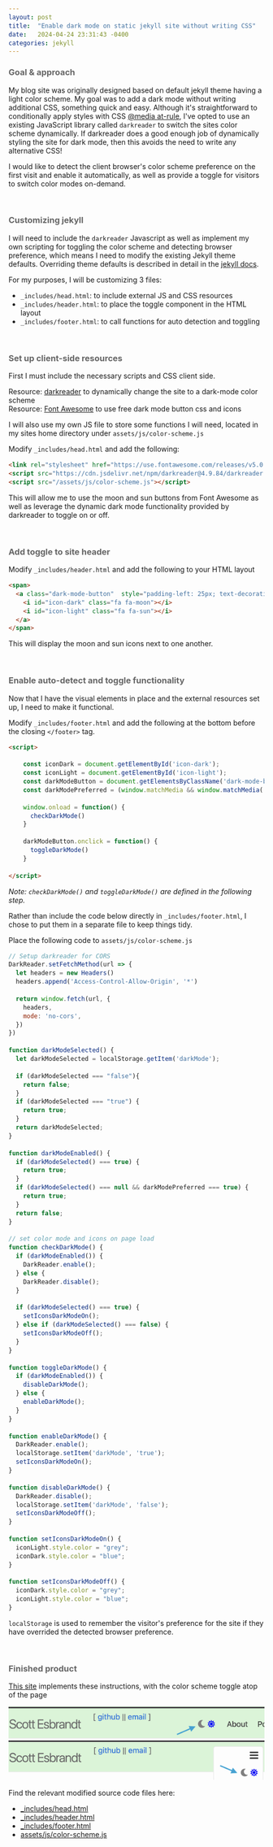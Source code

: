 ```yaml
---
layout: post
title:  "Enable dark mode on static jekyll site without writing CSS"
date:   2024-04-24 23:31:43 -0400
categories: jekyll
---
```


### <span style="color: #666666;">Goal & approach</span>

My blog site was originally designed based on default jekyll theme having a light color scheme.  My goal was to add a dark mode without writing additional CSS, something quick and easy. Although it's straightforward to conditionally apply styles with CSS [@media at-rule](https://developer.mozilla.org/en-US/docs/Web/CSS/CSS_media_queries/Using_media_queries#targeting_media_features), I've opted to use an existing JavaScript library called `darkreader` to switch the sites color scheme dynamically.  If darkreader does a good enough job of dynamically styling the site for dark mode, then this avoids the need to write any alternative CSS! 

I would like to detect the client browser's color scheme preference on the first visit and enable it automatically, as well as provide a toggle for visitors to switch color modes on-demand. 

<br/>

### <span style="color: #666666;">Customizing jekyll</span>

I will need to include the `darkreader` Javascript as well as implement my own scripting for toggling the color scheme and detecting browser preference, which means I need to modify the existing Jekyll theme defaults.  Overriding theme defaults is described in detail in the [jekyll docs](https://jekyllrb.com/docs/themes/#overriding-theme-defaults). 

For my purposes, I will be customizing 3 files: <br/>
 - `_includes/head.html`: to include external JS and CSS resources<br/>
 - `_includes/header.html`: to place the toggle component in the HTML layout <br/>
 - `_includes/footer.html`: to call functions for auto detection and toggling <br/>

 <br/>

### <span style="color: #666666;">Set up client-side resources</span>

First I must include the necessary scripts and CSS client side.

Resource: [darkreader](https://www.npmjs.com/package/darkreader)
to dynamically change the site to a dark-mode color scheme
<br/>
Resource: [Font Awesome](https://opensource.com/article/22/9/dark-theme-website#:~:text=You%20can%20include%20an%20easy,while%20in%20the%20dark%20theme.)
to use free dark mode button css and icons

I will also use my own JS file to store some functions I will need, located in my sites home directory under `assets/js/color-scheme.js`

Modify `_includes/head.html` and add the following: <br/>

```html
<link rel="stylesheet" href="https://use.fontawesome.com/releases/v5.0.7/css/all.css">
<script src="https://cdn.jsdelivr.net/npm/darkreader@4.9.84/darkreader.min.js"></script> 
<script src="/assets/js/color-scheme.js"></script>
```

This will allow me to use the moon and sun buttons from Font Awesome as well as leverage the dynamic dark mode functionality provided by darkreader to toggle on or off.

<br/>

### <span style="color: #666666;">Add toggle to site header</span>

Modify `_includes/header.html` and add the following to your HTML layout

```html
<span>
  <a class="dark-mode-button"  style="padding-left: 25px; text-decoration: none; cursor: pointer;">
    <i id="icon-dark" class="fa fa-moon"></i>
    <i id="icon-light" class="fa fa-sun"></i>
  </a>
</span>

```

This will display the moon and sun icons next to one another.

<br/>

### <span style="color: #666666;">Enable auto-detect and toggle functionality</span>
Now that I have the visual elements in place and the external resources set up, I need to make it functional.

Modify `_includes/footer.html` and add the following at the bottom before the closing `</footer>` tag.

```html
<script>

    const iconDark = document.getElementById('icon-dark');
    const iconLight = document.getElementById('icon-light');
    const darkModeButton = document.getElementsByClassName('dark-mode-button')[0]
    const darkModePreferred = (window.matchMedia && window.matchMedia('(prefers-color-scheme: dark)').matches)

    window.onload = function() {
      checkDarkMode()
    }

    darkModeButton.onclick = function() {
      toggleDarkMode()
    }

</script>
```

<em>Note: `checkDarkMode()` and `toggleDarkMode()` are defined in the following step.</em>

Rather than include the code below directly in `_includes/footer.html`, I chose to put them in a separate file
to keep things tidy.  

Place the following code to `assets/js/color-scheme.js`

```js
// Setup darkreader for CORS
DarkReader.setFetchMethod(url => {
  let headers = new Headers()
  headers.append('Access-Control-Allow-Origin', '*')

  return window.fetch(url, {
    headers,
    mode: 'no-cors',
  })
})

function darkModeSelected() {
  let darkModeSelected = localStorage.getItem('darkMode');

  if (darkModeSelected === "false"){
    return false;
  }
  if (darkModeSelected === "true") {
    return true;
  }
  return darkModeSelected;
}

function darkModeEnabled() {
  if (darkModeSelected() === true) {
    return true;
  }
  if (darkModeSelected() === null && darkModePreferred === true) {
    return true;
  }
  return false;
}

// set color mode and icons on page load
function checkDarkMode() {
  if (darkModeEnabled()) {
    DarkReader.enable();
  } else {
    DarkReader.disable();
  }

  if (darkModeSelected() === true) {
    setIconsDarkModeOn();
  } else if (darkModeSelected() === false) {
    setIconsDarkModeOff();
  }
}

function toggleDarkMode() {
  if (darkModeEnabled()) {
    disableDarkMode();
  } else {
    enableDarkMode();
  }
}

function enableDarkMode() {
  DarkReader.enable();
  localStorage.setItem('darkMode', 'true');
  setIconsDarkModeOn();
}

function disableDarkMode() {
  DarkReader.disable();
  localStorage.setItem('darkMode', 'false');
  setIconsDarkModeOff();
}

function setIconsDarkModeOn() {
  iconLight.style.color = "grey";
  iconDark.style.color = "blue";
}

function setIconsDarkModeOff() {
  iconDark.style.color = "grey";
  iconLight.style.color = "blue";
}
```

`localStorage` is used to remember the visitor's preference for the site if they have overrided the 
detected browser preference.

<br/>


### <span style="color: #666666;">Finished product</span>

<a href="https://www.scottesbrandt.com">This site</a> implements these instructions, with the color scheme toggle atop of the page

<img src="/assets/img/se-darkmode-toggle.png">

Find the relevant modified source code files here:

<ul>
  <li><a href="https://github.com/scott-es/scottesbrandt.com/blob/main/_includes/head.html" target="_blank">_includes/head.html</a></li>
  <li><a href="https://github.com/scott-es/scottesbrandt.com/blob/main/_includes/header.html" target="_blank">_includes/header.html</a></li>
  <li><a href="https://github.com/scott-es/scottesbrandt.com/blob/main/_includes/footer.html" target="_blank">_includes/footer.html</a></li>
  <li><a href="https://github.com/scott-es/scottesbrandt.com/blob/main/assets/js/color-scheme.js" target="_blank">assets/js/color-scheme.js</a></li>
<ul>